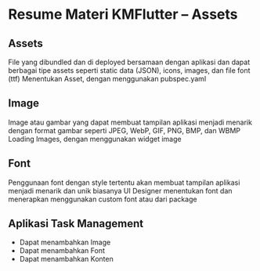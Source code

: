 # Resume Materi KMFlutter – Assets

## Assets
File yang dibundled dan di deployed bersamaan dengan aplikasi dan dapat berbagai tipe assets seperti static data (JSON), icons, images, dan file font (ttf)
Menentukan Asset, dengan menggunakan pubspec.yaml

## Image
Image atau gambar yang dapat membuat tampilan aplikasi menjadi menarik dengan format gambar seperti JPEG, WebP, GIF, PNG, BMP, dan WBMP
Loading Images, dengan menggunakan widget image

## Font
Penggunaan font dengan style tertentu akan membuat tampilan aplikasi menjadi menarik dan unik biasanya UI Designer menentukan font dan menerapkan menggunakan custom font atau dari package

## Aplikasi Task Management
- Dapat menambahkan Image
- Dapat menambahkan Font
- Dapat menambahkan Konten